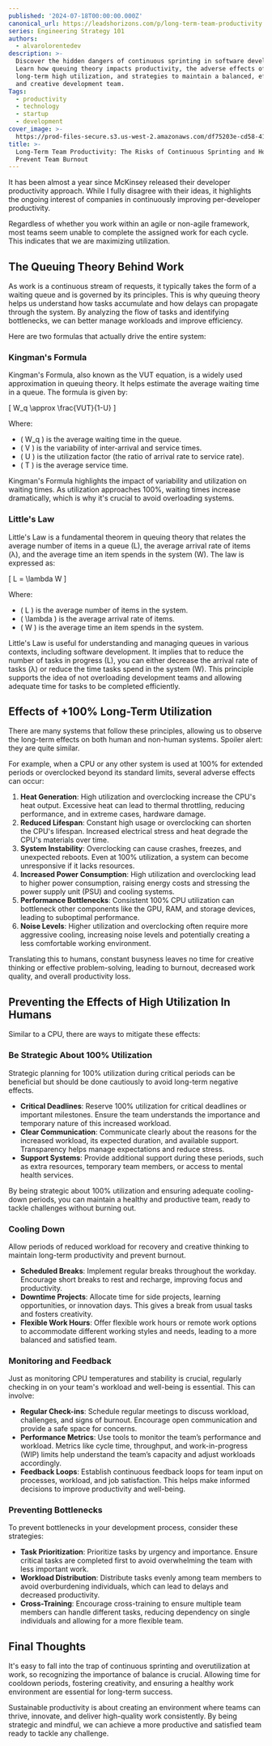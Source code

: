 ```yaml
---
published: '2024-07-18T00:00:00.000Z'
canonical_url: https://leadshorizons.com/p/long-term-team-productivity
series: Engineering Strategy 101
authors:
  - alvarolorentedev
description: >-
  Discover the hidden dangers of continuous sprinting in software development.
  Learn how queuing theory impacts productivity, the adverse effects of
  long-term high utilization, and strategies to maintain a balanced, efficient,
  and creative development team.
Tags:
  - productivity
  - technology
  - startup
  - development
cover_image: >-
  https://prod-files-secure.s3.us-west-2.amazonaws.com/df75203e-cd58-41eb-8339-d5bf4288eb0e/7c0143d4-2f2f-4948-8252-7a01bd6977fd/sts3.jpeg?X-Amz-Algorithm=AWS4-HMAC-SHA256&X-Amz-Content-Sha256=UNSIGNED-PAYLOAD&X-Amz-Credential=AKIAT73L2G45HZZMZUHI%2F20241017%2Fus-west-2%2Fs3%2Faws4_request&X-Amz-Date=20241017T120422Z&X-Amz-Expires=3600&X-Amz-Signature=08036b2c72f83da49cd310a31e01274dc4b91702275d9bee298f093a1d6eccfa&X-Amz-SignedHeaders=host&x-id=GetObject
title: >-
  Long-Term Team Productivity: The Risks of Continuous Sprinting and How to
  Prevent Team Burnout
---
```


It has been almost a year since McKinsey released their developer productivity approach. While I fully disagree with their ideas, it highlights the ongoing interest of companies in continuously improving per-developer productivity.


Regardless of whether you work within an agile or non-agile framework, most teams seem unable to complete the assigned work for each cycle. This indicates that we are maximizing utilization.


## The Queuing Theory Behind Work


As work is a continuous stream of requests, it typically takes the form of a waiting queue and is governed by its principles. This is why queuing theory helps us understand how tasks accumulate and how delays can propagate through the system. By analyzing the flow of tasks and identifying bottlenecks, we can better manage workloads and improve efficiency.


Here are two formulas that actually drive the entire system:


### Kingman's Formula


Kingman's Formula, also known as the VUT equation, is a widely used approximation in queuing theory. It helps estimate the average waiting time in a queue. The formula is given by:


\[ W_q \approx \frac{VUT}{1-U} \]


Where:

- \( W_q \) is the average waiting time in the queue.
- \( V \) is the variability of inter-arrival and service times.
- \( U \) is the utilization factor (the ratio of arrival rate to service rate).
- \( T \) is the average service time.

Kingman's Formula highlights the impact of variability and utilization on waiting times. As utilization approaches 100%, waiting times increase dramatically, which is why it's crucial to avoid overloading systems.


### Little's Law


Little's Law is a fundamental theorem in queuing theory that relates the average number of items in a queue (L), the average arrival rate of items (λ), and the average time an item spends in the system (W). The law is expressed as:


\[ L = \lambda W \]


Where:

- \( L \) is the average number of items in the system.
- \( \lambda \) is the average arrival rate of items.
- \( W \) is the average time an item spends in the system.

Little's Law is useful for understanding and managing queues in various contexts, including software development. It implies that to reduce the number of tasks in progress (L), you can either decrease the arrival rate of tasks (λ) or reduce the time tasks spend in the system (W). This principle supports the idea of not overloading development teams and allowing adequate time for tasks to be completed efficiently.


## Effects of +100% Long-Term  Utilization 


There are many systems that follow these principles, allowing us to observe the long-term effects on both human and non-human systems. Spoiler alert: they are quite similar.


For example, when a CPU or any other system is used at 100% for extended periods or overclocked beyond its standard limits, several adverse effects can occur:

1. **Heat Generation**: High utilization and overclocking increase the CPU's heat output. Excessive heat can lead to thermal throttling, reducing performance, and in extreme cases, hardware damage.
2. **Reduced Lifespan**: Constant high usage or overclocking can shorten the CPU's lifespan. Increased electrical stress and heat degrade the CPU's materials over time.
3. **System Instability**: Overclocking can cause crashes, freezes, and unexpected reboots. Even at 100% utilization, a system can become unresponsive if it lacks resources.
4. **Increased Power Consumption**: High utilization and overclocking lead to higher power consumption, raising energy costs and stressing the power supply unit (PSU) and cooling systems.
5. **Performance Bottlenecks**: Consistent 100% CPU utilization can bottleneck other components like the GPU, RAM, and storage devices, leading to suboptimal performance.
6. **Noise Levels**: Higher utilization and overclocking often require more aggressive cooling, increasing noise levels and potentially creating a less comfortable working environment.

Translating this to humans, constant busyness leaves no time for creative thinking or effective problem-solving, leading to burnout, decreased work quality, and overall productivity loss.


## Preventing the Effects of High Utilization In Humans


Similar to a CPU, there are ways to mitigate these effects:


### Be Strategic About 100% Utilization


Strategic planning for 100% utilization during critical periods can be beneficial but should be done cautiously to avoid long-term negative effects.

- **Critical Deadlines**: Reserve 100% utilization for critical deadlines or important milestones. Ensure the team understands the importance and temporary nature of this increased workload.
- **Clear Communication**: Communicate clearly about the reasons for the increased workload, its expected duration, and available support. Transparency helps manage expectations and reduce stress.
- **Support Systems**: Provide additional support during these periods, such as extra resources, temporary team members, or access to mental health services.

By being strategic about 100% utilization and ensuring adequate cooling-down periods, you can maintain a healthy and productive team, ready to tackle challenges without burning out.


### Cooling Down


Allow periods of reduced workload for recovery and creative thinking to maintain long-term productivity and prevent burnout.

- **Scheduled Breaks**: Implement regular breaks throughout the workday. Encourage short breaks to rest and recharge, improving focus and productivity.
- **Downtime Projects**: Allocate time for side projects, learning opportunities, or innovation days. This gives a break from usual tasks and fosters creativity.
- **Flexible Work Hours**: Offer flexible work hours or remote work options to accommodate different working styles and needs, leading to a more balanced and satisfied team.

### Monitoring and Feedback


Just as monitoring CPU temperatures and stability is crucial, regularly checking in on your team's workload and well-being is essential. This can involve:

- **Regular Check-ins**: Schedule regular meetings to discuss workload, challenges, and signs of burnout. Encourage open communication and provide a safe space for concerns.
- **Performance Metrics**: Use tools to monitor the team’s performance and workload. Metrics like cycle time, throughput, and work-in-progress (WIP) limits help understand the team’s capacity and adjust workloads accordingly.
- **Feedback Loops**: Establish continuous feedback loops for team input on processes, workload, and job satisfaction. This helps make informed decisions to improve productivity and well-being.

### Preventing Bottlenecks


To prevent bottlenecks in your development process, consider these strategies:

- **Task Prioritization**: Prioritize tasks by urgency and importance. Ensure critical tasks are completed first to avoid overwhelming the team with less important work.
- **Workload Distribution**: Distribute tasks evenly among team members to avoid overburdening individuals, which can lead to delays and decreased productivity.
- **Cross-Training**: Encourage cross-training to ensure multiple team members can handle different tasks, reducing dependency on single individuals and allowing for a more flexible team.

## Final Thoughts


It's easy to fall into the trap of continuous sprinting and overutilization at work, so recognizing the importance of balance is crucial. Allowing time for cooldown periods, fostering creativity, and ensuring a healthy work environment are essential for long-term success.


Sustainable productivity is about creating an environment where teams can thrive, innovate, and deliver high-quality work consistently. By being strategic and mindful, we can achieve a more productive and satisfied team ready to tackle any challenge.

